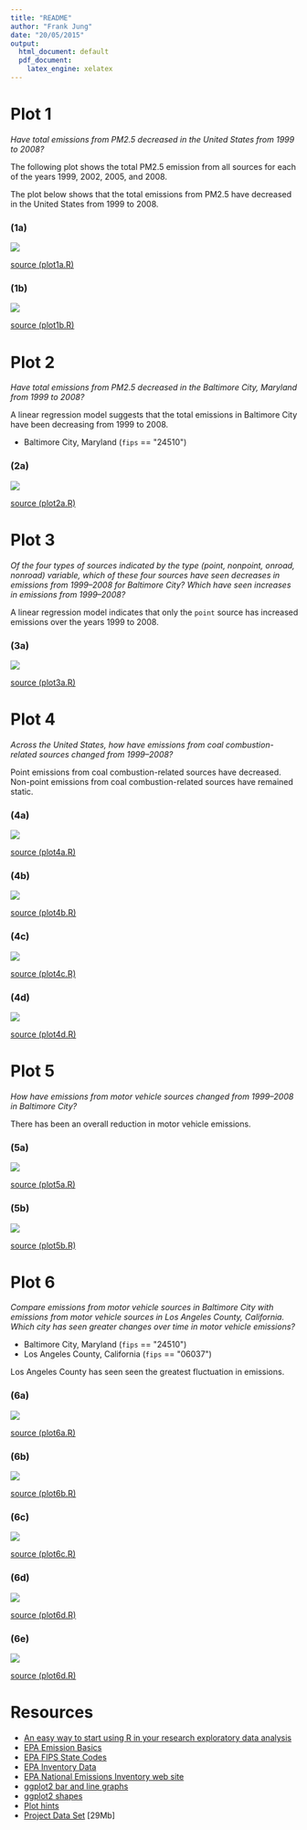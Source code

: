 ```yaml
---
title: "README"
author: "Frank Jung"
date: "20/05/2015"
output:
  html_document: default
  pdf_document:
    latex_engine: xelatex
---
```


Plot 1
======

*Have total emissions from PM2.5 decreased in the United States from 1999 to
2008?*

The following plot shows the total PM2.5 emission from all sources for each of
the years 1999, 2002, 2005, and 2008.

The plot below shows that the total emissions from PM2.5 have decreased in the
United States from 1999 to 2008.

### (1a)
![](plot1a.png)

[source (plot1a.R)](plot1a.R)

### (1b)
![](plot1b.png)

[source (plot1b.R)](plot1b.R)

Plot 2
======

*Have total emissions from PM2.5 decreased in the Baltimore City,
Maryland from 1999 to 2008?*

A linear regression model suggests that the total emissions in Baltimore City
have been decreasing from 1999 to 2008.

* Baltimore City, Maryland (`fips` == "24510")

### (2a)
![](plot2a.png)

[source (plot2a.R)](plot2a.R)

Plot 3
======

*Of the four types of sources indicated by the type (point, nonpoint, onroad,
nonroad) variable, which of these four sources have seen decreases in emissions
from 1999–2008 for Baltimore City? Which have seen increases in emissions from
1999–2008?*

A linear regression model indicates that only the `point` source has
increased emissions over the years 1999 to 2008.

### (3a)
![](plot3a.png)

[source (plot3a.R)](plot3a.R)

Plot 4
======

*Across the United States, how have emissions from coal combustion-related
sources changed from 1999–2008?*

Point emissions from coal combustion-related sources have decreased. Non-point
emissions from coal combustion-related sources have remained static.

### (4a)
![](plot4a.png)

[source (plot4a.R)](plot4a.R)

### (4b)
![](plot4b.png)

[source (plot4b.R)](plot4b.R)

### (4c)
![](plot4c.png)

[source (plot4c.R)](plot4c.R)

### (4d)
![](plot4d.png)

[source (plot4d.R)](plot4d.R)

Plot 5
======

*How have emissions from motor vehicle sources changed from 1999–2008 in
Baltimore City?*

There has been an overall reduction in motor vehicle emissions.

### (5a)
![](plot5a.png)

[source (plot5a.R)](plot5a.R)

### (5b)
![](plot5b.png)

[source (plot5b.R)](plot5b.R)

Plot 6
======

*Compare emissions from motor vehicle sources in Baltimore City with emissions
from motor vehicle sources in Los Angeles County, California. Which city has
seen greater changes over time in motor vehicle emissions?*

* Baltimore City, Maryland (`fips` == "24510")
* Los Angeles County, California (`fips` == "06037")

Los Angeles County has seen seen the greatest fluctuation in emissions.

### (6a)
![](plot6a.png)

[source (plot6a.R)](plot6a.R)

### (6b)
![](plot6b.png)

[source (plot6b.R)](plot6b.R)

### (6c)
![](plot6c.png)

[source (plot6c.R)](plot6c.R)

### (6d)
![](plot6d.png)

[source (plot6d.R)](plot6d.R)

### (6e)
![](plot6e.png)

[source (plot6d.R)](plot6d.R)

Resources
=========

* [An easy way to start using R in your research exploratory data analysis](http://bitesizebio.com/19666/an-easy-way-to-start-using-r-in-your-research-exploratory-data-analysis/)
* [EPA Emission Basics](http://www.epa.gov/air/emissions/basic.htm)
* [EPA FIPS State Codes](http://www.epa.gov/envirofw/html/codes/state.html)
* [EPA Inventory Data](http://www.epa.gov/ttn/chief/net/2002inventory.html#inventorydata)
* [EPA National Emissions Inventory web site](http://www.epa.gov/ttn/chief/eiinformation.html)
* [ggplot2 bar and line graphs](http://www.cookbook-r.com/Graphs/Bar_and_line_graphs_(ggplot2)/)
* [ggplot2 shapes](http://sape.inf.usi.ch/quick-reference/ggplot2/shape)
* [Plot hints](https://www.stat.auckland.ac.nz/~paul/RGraphics/chapter3.html)
* [Project Data Set](https://d396qusza40orc.cloudfront.net/exdata%2Fdata%2FNEI_data.zip) [29Mb]
